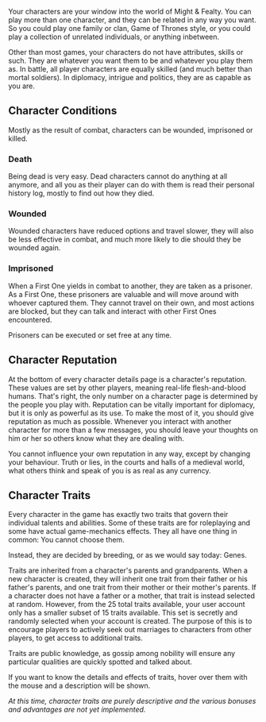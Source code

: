 Your characters are your window into the world of Might & Fealty. You can play more than one character, and they can be related in any way you want. So you could play one family or clan, Game of Thrones style, or you could play a collection of unrelated individuals, or anything inbetween.

Other than most games, your characters do not have attributes, skills or such. They are whatever you want them to be and whatever you play them as. In battle, all player characters are equally skilled (and much better than mortal soldiers). In diplomacy, intrigue and politics, they are as capable as you are.


Character Conditions
--------------------
Mostly as the result of combat, characters can be wounded, imprisoned or killed.

### Death ###
Being dead is very easy. Dead characters cannot do anything at all anymore, and all you as their player can do with them is read their personal history log, mostly to find out how they died.


### Wounded ###
Wounded characters have reduced options and travel slower, they will also be less effective in combat, and much more likely to die should they be wounded again.


### Imprisoned ###
When a First One yields in combat to another, they are taken as a prisoner. As a First One, these prisoners are valuable and will move around with whoever captured them. They cannot travel on their own, and most actions are blocked, but they can talk and interact with other First Ones encountered.

Prisoners can be executed or set free at any time.


Character Reputation
--------------------
At the bottom of every character details page is a character's reputation. These values are set by other players, meaning real-life flesh-and-blood humans. That's right, the only number on a character page is determined by the people you play with. Reputation can be vitally important for diplomacy, but it is only as powerful as its use. To make the most of it, you should give reputation as much as possible. Whenever you interact with another character for more than a few messages, you should leave your thoughts on him or her so others know what they are dealing with.

You cannot influence your own reputation in any way, except by changing your behaviour. Truth or lies, in the courts and halls of a medieval world, what others think and speak of you is as real as any currency.


Character Traits
----------------
Every character in the game has exactly two traits that govern their individual talents and abilities. Some of these traits are for roleplaying and some have actual game-mechanics effects. They all have one thing in common: You cannot choose them.

Instead, they are decided by breeding, or as we would say today: Genes.

Traits are inherited from a character's parents and grandparents. When a new character is created, they will inherit one trait from their father or his father's parents, and one trait from their mother or their mother's parents.
If a character does not have a father or a mother, that trait is instead selected at random. However, from the 25 total traits available, your user account only has a smaller subset of 15 traits available. This set is secretly and randomly selected when your account is created.
The purpose of this is to encourage players to actively seek out marriages to characters from other players, to get access to additional traits.

Traits are public knowledge, as gossip among nobility will ensure any particular qualities are quickly spotted and talked about.

If you want to know the details and effects of traits, hover over them with the mouse and a description will be shown.

*At this time, character traits are purely descriptive and the various bonuses and advantages are not yet implemented.*

